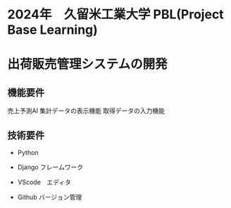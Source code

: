 # 2024年　久留米工業大学 PBL(Project Base Learning)

# 出荷販売管理システムの開発

## 機能要件
売上予測AI
集計データの表示機能
取得データの入力機能

## 技術要件
- Python
- Django フレームワーク

- VScode　エディタ
- Github バージョン管理
